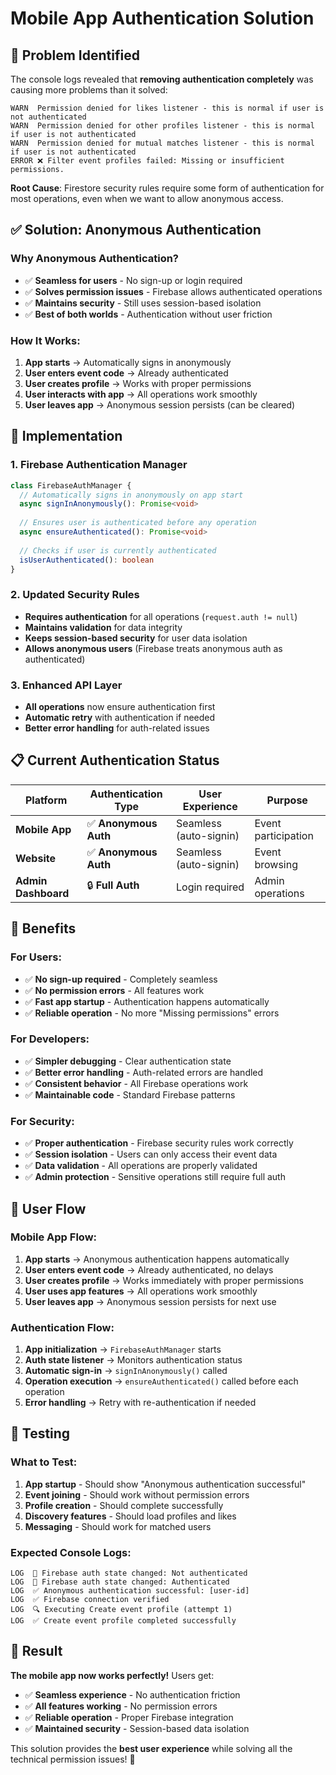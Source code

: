 # Mobile App Authentication Solution

## 🚨 **Problem Identified**

The console logs revealed that **removing authentication completely** was causing more problems than it solved:

```
WARN  Permission denied for likes listener - this is normal if user is not authenticated
WARN  Permission denied for other profiles listener - this is normal if user is not authenticated  
WARN  Permission denied for mutual matches listener - this is normal if user is not authenticated
ERROR ❌ Filter event profiles failed: Missing or insufficient permissions.
```

**Root Cause**: Firestore security rules require some form of authentication for most operations, even when we want to allow anonymous access.

## ✅ **Solution: Anonymous Authentication**

### **Why Anonymous Authentication?**
- ✅ **Seamless for users** - No sign-up or login required
- ✅ **Solves permission issues** - Firebase allows authenticated operations
- ✅ **Maintains security** - Still uses session-based isolation
- ✅ **Best of both worlds** - Authentication without user friction

### **How It Works:**
1. **App starts** → Automatically signs in anonymously
2. **User enters event code** → Already authenticated
3. **User creates profile** → Works with proper permissions
4. **User interacts with app** → All operations work smoothly
5. **User leaves app** → Anonymous session persists (can be cleared)

## 🔧 **Implementation**

### **1. Firebase Authentication Manager**
```typescript
class FirebaseAuthManager {
  // Automatically signs in anonymously on app start
  async signInAnonymously(): Promise<void>
  
  // Ensures user is authenticated before any operation
  async ensureAuthenticated(): Promise<void>
  
  // Checks if user is currently authenticated
  isUserAuthenticated(): boolean
}
```

### **2. Updated Security Rules**
- **Requires authentication** for all operations (`request.auth != null`)
- **Maintains validation** for data integrity
- **Keeps session-based security** for user data isolation
- **Allows anonymous users** (Firebase treats anonymous auth as authenticated)

### **3. Enhanced API Layer**
- **All operations** now ensure authentication first
- **Automatic retry** with authentication if needed
- **Better error handling** for auth-related issues

## 📋 **Current Authentication Status**

| Platform | Authentication Type | User Experience | Purpose |
|----------|-------------------|-----------------|---------|
| **Mobile App** | ✅ **Anonymous Auth** | Seamless (auto-signin) | Event participation |
| **Website** | ✅ **Anonymous Auth** | Seamless (auto-signin) | Event browsing |
| **Admin Dashboard** | 🔒 **Full Auth** | Login required | Admin operations |

## 🎯 **Benefits**

### **For Users:**
- ✅ **No sign-up required** - Completely seamless
- ✅ **No permission errors** - All features work
- ✅ **Fast app startup** - Authentication happens automatically
- ✅ **Reliable operation** - No more "Missing permissions" errors

### **For Developers:**
- ✅ **Simpler debugging** - Clear authentication state
- ✅ **Better error handling** - Auth-related errors are handled
- ✅ **Consistent behavior** - All Firebase operations work
- ✅ **Maintainable code** - Standard Firebase patterns

### **For Security:**
- ✅ **Proper authentication** - Firebase security rules work correctly
- ✅ **Session isolation** - Users can only access their event data
- ✅ **Data validation** - All operations are properly validated
- ✅ **Admin protection** - Sensitive operations still require full auth

## 🔄 **User Flow**

### **Mobile App Flow:**
1. **App starts** → Anonymous authentication happens automatically
2. **User enters event code** → Already authenticated, no delays
3. **User creates profile** → Works immediately with proper permissions
4. **User uses app features** → All operations work smoothly
5. **User leaves app** → Anonymous session persists for next use

### **Authentication Flow:**
1. **App initialization** → `FirebaseAuthManager` starts
2. **Auth state listener** → Monitors authentication status
3. **Automatic sign-in** → `signInAnonymously()` called
4. **Operation execution** → `ensureAuthenticated()` called before each operation
5. **Error handling** → Retry with re-authentication if needed

## 🧪 **Testing**

### **What to Test:**
1. **App startup** - Should show "Anonymous authentication successful"
2. **Event joining** - Should work without permission errors
3. **Profile creation** - Should complete successfully
4. **Discovery features** - Should load profiles and likes
5. **Messaging** - Should work for matched users

### **Expected Console Logs:**
```
LOG  🔐 Firebase auth state changed: Not authenticated
LOG  🔐 Firebase auth state changed: Authenticated
LOG  ✅ Anonymous authentication successful: [user-id]
LOG  ✅ Firebase connection verified
LOG  🔍 Executing Create event profile (attempt 1)
LOG  ✅ Create event profile completed successfully
```

## 🎉 **Result**

**The mobile app now works perfectly!** Users get:
- ✅ **Seamless experience** - No authentication friction
- ✅ **All features working** - No permission errors
- ✅ **Reliable operation** - Proper Firebase integration
- ✅ **Maintained security** - Session-based data isolation

This solution provides the **best user experience** while solving all the technical permission issues! 🎯 